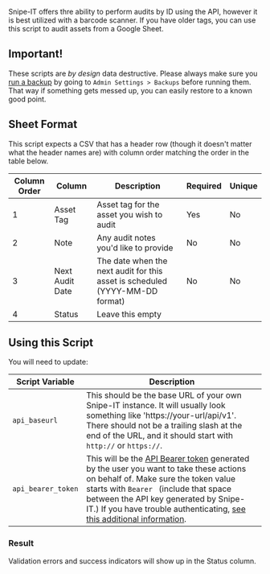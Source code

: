 Snipe-IT offers thre ability to perform audits by ID using the API, however it is best utilized with a barcode scanner. If you have older tags, you can use this script to audit assets from a Google Sheet.

## Important!

These scripts are *by design* data destructive. Please always make sure you [run a backup](https://snipe-it.readme.io/docs/backups) by going to `Admin Settings > Backups` before running them. That way if something gets messed up, you can easily restore to a known good point.

## Sheet Format

This script expects a CSV that has a header row (though it doesn't matter what the header names are) with column order matching the order in the table below.

| Column Order | Column          | Description                                  | Required | Unique |
|--------------|-----------------|----------------------------------------------|----------|--------|
| 1            | Asset Tag       | Asset tag for the asset you wish to audit    | Yes      | No     |
| 2            | Note            | Any audit notes you'd like to provide        | No       | No     |
| 3            | Next Audit Date | The date when the next audit for this asset is scheduled (YYYY-MM-DD format)         | No       | No     |
| 4            | Status          | Leave this empty                             |          |        |



## Using this Script

You will need to update:


| Script Variable    | Description                                                                                                                                                                                                                                                                                                                                                                                                                 |
|--------------------|-----------------------------------------------------------------------------------------------------------------------------------------------------------------------------------------------------------------------------------------------------------------------------------------------------------------------------------------------------------------------------------------------------------------------------|
| `api_baseurl`      | This should be the base URL of your own Snipe-IT instance. It will usually look something like 'https://your-url/api/v1'. There should not be a trailing slash at the end of the URL, and it should start with `http://` or `https://`.                                                                                                                                                                                     |
| `api_bearer_token` | This will be the [API Bearer token](https://snipe-it.readme.io/reference/generating-api-tokens) generated by the user you want to take these actions on behalf of. Make sure the token value starts with `Bearer ` (include that space between the API key generated by Snipe-IT.) If you have trouble authenticating, [see this additional information](https://snipe-it.readme.io/reference/authenticating-with-the-api). |

### Result

Validation errors and success indicators will show up in the Status column.
